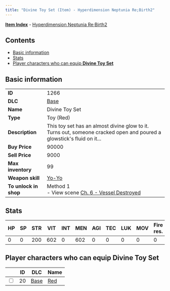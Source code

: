 ```yaml
---
title: "Divine Toy Set (Item) - Hyperdimension Neptunia Re;Birth2"
---
```


[**Item Index**](/neptunia/rb2/item/index.html) - [Hyperdimension Neptunia Re;Birth2](/neptunia/rb2)

## Contents

- [Basic information](#basic-information)
- [Stats](#stats)
- [Player characters who can equip **Divine Toy Set**](#player-characters-who-can-equip-divine-toy-set)

## Basic information

|   |   |
| -- | -- |
| **ID** | 1266 |
| **DLC** | [Base](/neptunia/rb2/dlc/0-base.html) |
| **Name** | Divine Toy Set |
| **Type** | Toy (Red) |
| **Description** | This toy set has an almost divine glow to it. Turns out, someone cracked open and poured a glowstick's fluid on it... |
| **Buy Price** | 90000 |
| **Sell Price** | 9000 |
| **Max inventory** | 99 |
| **Weapon skill** | [Yo-Yo](/neptunia/rb2/skill/0-2601-yo-yo.html) |
| **To unlock in shop** | Method 1<br />- View scene [Ch. 6 - Vessel Destroyed](/neptunia/rb2/scene/0-451-ch-6-vessel-destroyed.html) |

## Stats

| HP | SP | STR | VIT | INT | MEN | AGI | TEC | LUK | MOV | Fire res. | Ice res. | Wind res. | Lightning res. |
| -- | -- | --- | --- | --- | --- | --- | --- | --- | --- | --------- | -------- | --------- | -------------- |
| 0 | 0 | 200 | 602 | 0 | 602 | 0 | 0 | 0 | 0 | 0 | 0 | 0 | 0 |

## Player characters who can equip **Divine Toy Set**

|    | ID | DLC | Name |
| -- | -- | --- | ---- |
| <input type="checkbox" id="rb2-player-0-20" class="trackbox" /> | 20 | [Base](/neptunia/rb2/dlc/0-base.html) | [Red](/neptunia/rb2/player/0-20-red.html) |